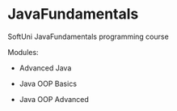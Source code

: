 # JavaFundamentals
SoftUni JavaFundamentals programming course

Modules:

* Advanced Java 

* Java OOP Basics

* Java OOP Advanced